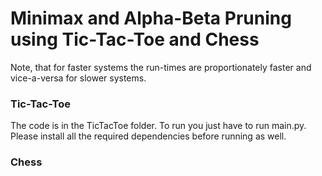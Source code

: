 # Minimax and Alpha-Beta Pruning using Tic-Tac-Toe and Chess
Note, that for faster systems the run-times are proportionately faster and vice-a-versa for slower systems.

### Tic-Tac-Toe
The code is in the TicTacToe folder. To run you just have to run main.py. Please install all the required dependencies before running as well.

### Chess
